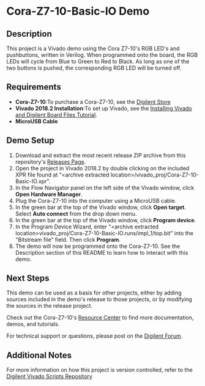 Cora-Z7-10-Basic-IO Demo
==============

Description
--------------
This project is a Vivado demo using the Cora Z7-10's RGB LED's and pushbuttons, written in Verilog. When programmed onto the board, the RGB LEDs will cycle from Blue to Green to Red to Black. As long as one of the two buttons is pushed, the corresponding RGB LED will be turned off.

Requirements
--------------
* **Cora-Z7-10**:To purchase a Cora-Z7-10, see the [Digilent Store](https://store.digilentinc.com/cora-z7-zynq-7000-single-core-and-dual-core-options-for-arm-fpga-soc-development//)
* **Vivado 2018.2 Installation**:To set up Vivado, see the [Installing Vivado and Digilent Board Files Tutorial](https://reference.digilentinc.com/vivado/installing-vivado/start).
* **MicroUSB Cable**
 
Demo Setup
--------------
1. Download and extract the most recent release ZIP archive from this repository's [Releases Page](https://github.com/Digilent/Cora-Z7-10-Basic-IO/releases).
2. Open the project in Vivado 2018.2 by double clicking on the included XPR file found at "\<archive extracted location\>/vivado_proj/Cora-Z7-10-Basic-IO.xpr".
3. In the Flow Navigator panel on the left side of the Vivado window, click **Open Hardware Manager**.
4. Plug the Cora-Z7-10 into the computer using a MicroUSB cable.
5. In the green bar at the top of the Vivado window, click **Open target**. Select **Auto connect** from the drop down menu.
6. In the green bar at the top of the Vivado window, click **Program device**.
7. In the Program Device Wizard, enter "\<archive extracted location\>vivado_proj/Cora-Z7-10-Basic-IO.runs/impl_1/top.bit" into the "Bitstream file" field. Then click **Program**.
8. The demo will now be programmed onto the Cora-Z7-10. See the Description section of this README to learn how to interact with this demo.

Next Steps
--------------
This demo can be used as a basis for other projects, either by adding sources included in the demo's release to those projects, or by modifying the sources in the release project.

Check out the Cora-Z7-10's [Resource Center](https://reference.digilentinc.com/reference/programmable-logic/cora-z7/start) to find more documentation, demos, and tutorials.

For technical support or questions, please post on the [Digilent Forum](https://forum.digilentinc.com).

Additional Notes
--------------
For more information on how this project is version controlled, refer to the [Digilent Vivado Scripts Repository](https://github.com/digilent/digilent-vivado-scripts)
